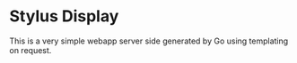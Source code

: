 
# Stylus Display

This is a very simple webapp server side generated by Go using templating on request.
